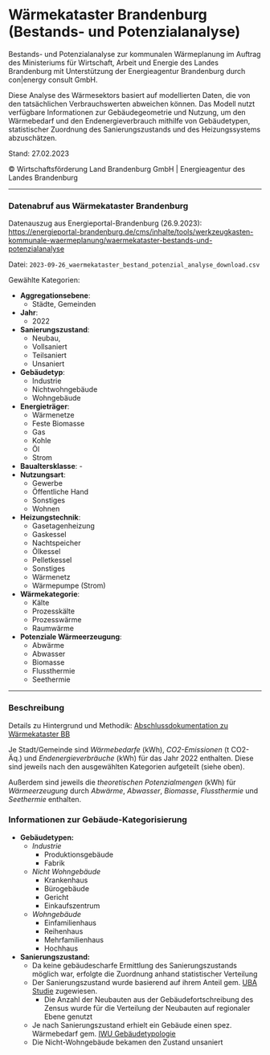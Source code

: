 # Wärmekataster Brandenburg (Bestands- und Potenzialanalyse)

Bestands- und Potenzialanalyse zur kommunalen Wärmeplanung im Auftrag des Ministeriums für Wirtschaft, Arbeit und Energie des Landes Brandenburg mit Unterstützung der Energieagentur Brandenburg durch con|energy consult GmbH.

Diese Analyse des Wärmesektors basiert auf modellierten Daten, die von den tatsächlichen Verbrauchswerten abweichen können. Das Modell nutzt verfügbare Informationen zur Gebäudegeometrie und Nutzung, um den Wärmebedarf und den Endenergieverbrauch mithilfe von Gebäudetypen, statistischer Zuordnung des Sanierungszustands und des Heizungssystems abzuschätzen.

Stand: 27.02.2023

© Wirtschaftsförderung Land Brandenburg GmbH | Energieagentur des Landes Brandenburg

---

### Datenabruf aus Wärmekataster Brandenburg

Datenauszug aus Energieportal-Brandenburg (26.9.2023):
https://energieportal-brandenburg.de/cms/inhalte/tools/werkzeugkasten-kommunale-waermeplanung/waermekataster-bestands-und-potenzialanalyse

Datei: `2023-09-26_waermekataster_bestand_potenzial_analyse_download.csv`

Gewählte Kategorien:

* **Aggregationsebene**:
  * Städte, Gemeinden
* **Jahr**:
  * 2022
* **Sanierungszustand**:
  * Neubau,
  * Vollsaniert
  * Teilsaniert
  * Unsaniert
* **Gebäudetyp**:
  * Industrie
  * Nichtwohngebäude
  * Wohngebäude
* **Energieträger**:
  * Wärmenetze
  * Feste Biomasse
  * Gas
  * Kohle
  * Öl
  * Strom
* **Baualtersklasse**: -
* **Nutzungsart**:
  * Gewerbe
  * Öffentliche Hand
  * Sonstiges
  * Wohnen
* **Heizungstechnik**:
  * Gasetagenheizung
  * Gaskessel
  * Nachtspeicher
  * Ölkessel
  * Pelletkessel
  * Sonstiges
  * Wärmenetz
  * Wärmepumpe (Strom)
* **Wärmekategorie**:
  * Kälte
  * Prozesskälte
  * Prozesswärme
  * Raumwärme
* **Potenziale Wärmeerzeugung**:
  * Abwärme
  * Abwasser
  * Biomasse
  * Flussthermie
  * Seethermie

---

### Beschreibung

Details zu Hintergrund und Methodik: [Abschlussdokumentation zu Wärmekataster BB](https://energieportal-brandenburg.de/cms/fileadmin/medien/dokumente/waermeplanung/20230828_dokumentation_waermekataster_kurz.pdf)

Je Stadt/Gemeinde sind *Wärmebedarfe* (kWh), *CO2-Emissionen* (t CO2-Äq.) und *Endenergieverbräuche* (kWh) für das Jahr 2022 enthalten. Diese sind jeweils nach den ausgewählten Kategorien aufgeteilt (siehe oben).

Außerdem sind jeweils die *theoretischen Potenzialmengen* (kWh) für *Wärmeerzeugung* durch *Abwärme*, *Abwasser*, *Biomasse*, *Flussthermie* und *Seethermie* enthalten.

### Informationen zur Gebäude-Kategorisierung

* **Gebäudetypen:**
  * *Industrie*
    * Produktionsgebäude
    * Fabrik
  * *Nicht Wohngebäude*
    * Krankenhaus
    * Bürogebäude
    * Gericht
    * Einkaufszentrum
  * *Wohngebäude*
    * Einfamilienhaus
    * Reihenhaus
    * Mehrfamilienhaus
    * Hochhaus
* **Sanierungszustand:**
  * Da keine gebäudescharfe Ermittlung des Sanierungszustands möglich war, erfolgte die Zuordnung anhand statistischer Verteilung
  * Der Sanierungszustand wurde basierend auf ihrem Anteil gem. [UBA Studie](https://www.umweltbundesamt.de/sites/default/files/medien/1410/publikationen/2019-06-03-barrierefrei-broschuere_wohnenundsanieren.pdf) zugewiesen.
    * Die Anzahl der Neubauten aus der Gebäudefortschreibung des Zensus wurde für die Verteilung der Neubauten auf regionaler Ebene genutzt
  * Je nach Sanierungszustand erhielt ein Gebäude einen spez. Wärmebedarf gem. [IWU Gebäudetypologie](https://www.iwu.de/fileadmin/publikationen/gebaeudebestand/episcope/2015_IWU_LogaEtAl_Deutsche-Wohngeb%C3%A4udetypologie.pdf)
  * Die Nicht-Wohngebäude bekamen den Zustand unsaniert
